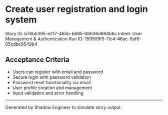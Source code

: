 # Create user registration and login system

Story ID: b76bb395-e217-465b-b685-06636d984b6c
Intent: User Management & Authentication
Run ID: 159909f9-f1c4-46ac-9af6-05cdbc9549b4

## Acceptance Criteria
- Users can register with email and password
- Secure login with password validation
- Password reset functionality via email
- User profile creation and management
- Input validation and error handling

---
Generated by Shadow Engineer to simulate story output.
